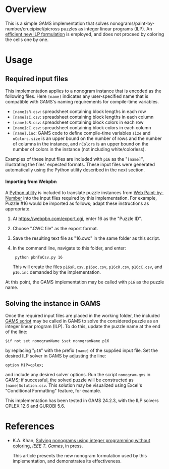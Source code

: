 # Overview
This is a simple GAMS implementation that solves
nonograms/paint-by-number/crucipixel/picross puzzles as integer linear
programs (ILP). An [efficient new ILP formulation](https://doi.org/10.1109/TG.2020.3036687) is employed, and does not proceed by coloring the cells one by one.

# Usage

## Required input files

This implementation applies to a nonogram instance that is encoded as the following files. 
Here `[name]` indicates any user-specified name that is compatible with GAMS's naming requirements for compile-time variables.

*   `[name]sR.csv`: spreadsheet containing block lengths in each row
*   `[name]sC.csv`: spreadsheet containing block lengths in each column
*   `[name]cR.csv`: spreadsheet containing block colors in each row
*   `[name]cC.csv`: spreadsheet containing block colors in each column
*   `[name].inc`: GAMS code to define compile-time variables `size`
    and `nColors`. `size` is an upper bound on the number of rows and
    the number of columns in the instance, and `nColors` is an upper
    bound on the number of colors in the instance (not including
    white/colorless).

Examples of these input files are included with `p16` as the
"`[name]`", illustrating the files' expected formats. These
input files were generated automatically using the Python utility
described in the next section.

#### Importing from Webpbn

A [Python utility](pbnToCsv.py) is included to translate puzzle instances from [Web Paint-by-Number](https://webpbn.com) into the input files required by this implementation. For example, Puzzle #16 would be imported as follows; adapt these instructions as appropriate.

1. At https://webpbn.com/export.cgi, enter 16 as the "Puzzle ID".
2. Choose ".CWC file" as the export format.
3. Save the resulting text file as "16.cwc" in the same folder as this script.
4. In the command line, navigate to this folder, and enter:

        python pbnToCsv.py 16

   This will create the files `p16sR.csv`, `p16sc.csv`, `p16cR.csv`, `p16cC.csv`, and `p16.inc` demanded by the implementation.

At this point, the GAMS implementation may be called with `p16` as the puzzle name.

## Solving the instance in GAMS

Once the required input files are placed in the working folder, the included [GAMS script](nonogram.gms) may be called in GAMS to solve the considered puzzle as an integer linear program (ILP). To do this, update the puzzle name at the end of the line:
    
    $if not set nonogramName $set nonogramName p16

by replacing "`p16`" with the prefix `[name]` of the supplied input file. Set the desired ILP solver in GAMS by adjusting the line:

    option MIP=cplex;
    
and include any desired solver options. Run the script `nonogram.gms` in GAMS; if successful, the solved puzzle will be constructed as `[name]Solution.csv`. This solution may be visualized using Excel's "Conditional Formatting" feature, for example.

This implementation has been tested in GAMS 24.2.3, with the ILP solvers CPLEX 12.6 and GUROBI 5.6.

# References

- K.A. Khan, [Solving nonograms using integer programming without
  coloring](https://doi.org/10.1109/TG.2020.3036687), _IEEE T. Games_,
  in press.

  This article presents the new nonogram formulation used by
  this implementation, and demonstrates its effectiveness.
